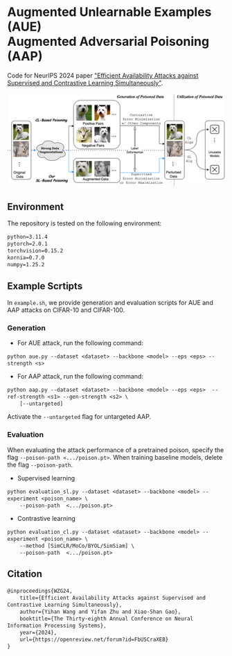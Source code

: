 # Augmented Unlearnable Examples (AUE) <br> Augmented Adversarial Poisoning (AAP)
Code for NeurIPS 2024 paper ["Efficient Availability Attacks against Supervised and Contrastive Learning Simultaneously"](https://openreview.net/forum?id=FbUSCraXEB "openreview").

![local image](assets/intro.png)


## Environment
The repository is tested on the following environment:
```angular2html
python=3.11.4
pytorch=2.0.1
torchvision=0.15.2
kornia=0.7.0
numpy=1.25.2
```

## Example Scrtipts
In `example.sh`, we provide generation and evaluation scripts for AUE and AAP attacks on CIFAR-10 and CIFAR-100.

### Generation
- For AUE attack, run the following command:
```angular2html
python aue.py --dataset <dataset> --backbone <model> --eps <eps> --strength <s> 
```
- For AAP attack, run the following command:
```angular2html
python aap.py --dataset <dataset> --backbone <model> --eps <eps>  --ref-strength <s1> --gen-strength <s2> \   
    [--untargeted] 
```
Activate the ```--untargeted``` flag for untargeted AAP.

### Evaluation
When evaluating the attack performance of a pretrained poison, specify the flag ```--poison-path <.../poison.pt>```. 
When training baseline models, delete the flag ```--poison-path```.
- Supervised learning
```angular2html
python evaluation_sl.py --dataset <dataset> --backbone <model> --experiment <poison_name> \
    --poison-path  <.../poison.pt> 
```
- Contrastive learning
```angular2html
python evaluation_cl.py --dataset <dataset> --backbone <model> --experiment <poison_name> \
    --method [SimCLR/MoCo/BYOL/SimSiam] \
    --poison-path  <.../poison.pt> 
```


## Citation
```
@inproceedings{WZG24,
    title={Efficient Availability Attacks against Supervised and Contrastive Learning Simultaneously},
    author={Yihan Wang and Yifan Zhu and Xiao-Shan Gao},
    booktitle={The Thirty-eighth Annual Conference on Neural Information Processing Systems},
    year={2024},
    url={https://openreview.net/forum?id=FbUSCraXEB}
}
```
